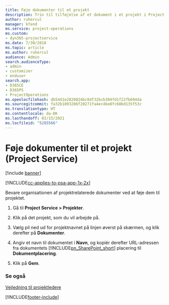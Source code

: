 ```yaml
---
title: Føje dokumenter til et projekt
description: Trin til tilføjelse af et dokument i et projekt i Project Service
author: ruhercul
manager: kfend
ms.service: project-operations
ms.custom:
- dyn365-projectservice
ms.date: 7/30/2018
ms.topic: article
ms.author: ruhercul
audience: Admin
search.audienceType:
- admin
- customizer
- enduser
search.app:
- D365CE
- D365PS
- ProjectOperations
ms.openlocfilehash: db54d1e2820824bc8df32bcb304fd1f22fb694da
ms.sourcegitcommit: fa32b1893286f20271fa4ec4be8fc68bd135f53c
ms.translationtype: HT
ms.contentlocale: da-DK
ms.lasthandoff: 02/15/2021
ms.locfileid: "5285566"
---
```

# <a name="add-documents-to-a-project-project-service"></a>Føje dokumenter til et projekt (Project Service)

[!include [banner](../includes/psa-now-project-operations.md)]

[!INCLUDE[cc-applies-to-psa-app-1x-2x](../includes/cc-applies-to-psa-app-1x-2x.md)]

Bevare organisationen af projektrelaterede dokumenter ved at føje dem til projektet.  
  
1. Gå til **Project Service > Projekter**.  
  
2. Klik på det projekt, som du vil arbejde på.  
  
3. Vælg pil ned ud for projektnavnet på linjen øverst på skærmen, og klik derefter på **Dokumenter**.  
  
4. Angiv et navn til dokumentet i **Navn**, og kopiér derefter URL-adressen fra dokumentets [!INCLUDE[pn_SharePoint_short](../includes/pn-sharepoint-short.md)] placering til **Dokumentplacering**.  
  
5. Klik på **Gem**.  
  
### <a name="see-also"></a>Se også  
 [Vejledning til projektledere](../psa/project-manager-guide.md)


[!INCLUDE[footer-include](../includes/footer-banner.md)]